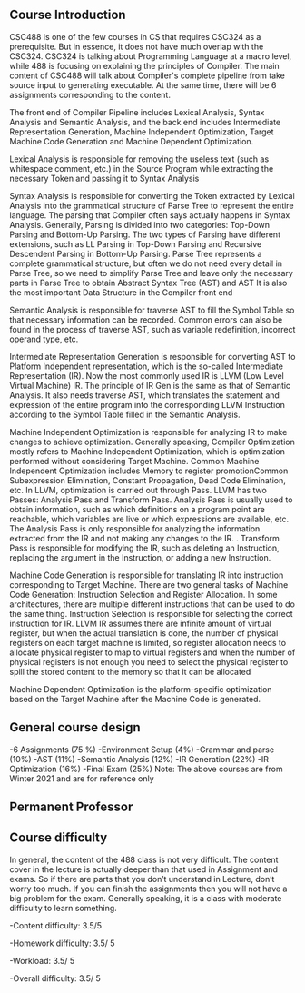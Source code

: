 ## Course Introduction
CSC488 is one of the few courses in CS that requires CSC324 as a prerequisite. But in essence, it does not have much overlap with the CSC324. CSC324 is talking about Programming Language at a macro level, while 488 is focusing on explaining the principles of Compiler. The main content of CSC488 will talk about Compiler's complete pipeline from take source input to generating executable. At the same time, there will be 6 assignments corresponding to the content.

The front end of Compiler Pipeline includes Lexical Analysis, Syntax Analysis and Semantic Analysis, and the back end includes Intermediate Representation Generation, Machine Independent Optimization, Target Machine Code Generation and Machine Dependent Optimization.

Lexical Analysis is responsible for removing the useless text (such as whitespace comment, etc.) in the Source Program while extracting the necessary Token and passing it to Syntax Analysis

Syntax Analysis is responsible for converting the Token extracted by Lexical Analysis into the grammatical structure of Parse Tree to represent the entire language. The parsing that Compiler often says actually happens in Syntax Analysis. Generally, Parsing is divided into two categories: Top-Down Parsing and Bottom-Up Parsing. The two types of Parsing have different extensions, such as LL Parsing in Top-Down Parsing and Recursive Descendent Parsing in Bottom-Up Parsing. Parse Tree represents a complete grammatical structure, but often we do not need every detail in Parse Tree, so we need to simplify Parse Tree and leave only the necessary parts in Parse Tree to obtain Abstract Syntax Tree (AST) and AST It is also the most important Data Structure in the Compiler front end

Semantic Analysis is responsible for traverse AST to fill the Symbol Table so that necessary information can be recorded. Common errors can also be found in the process of traverse AST, such as variable redefinition, incorrect operand type, etc.

Intermediate Representation Generation is responsible for converting AST to Platform Independent representation, which is the so-called Intermediate Representation (IR). Now the most commonly used IR is LLVM (Low Level Virtual Machine) IR. The principle of IR Gen is the same as that of Semantic Analysis. It also needs traverse AST, which translates the statement and expression of the entire program into the corresponding LLVM Instruction according to the Symbol Table filled in the Semantic Analysis.

Machine Independent Optimization is responsible for analyzing IR to make changes to achieve optimization. Generally speaking, Compiler Optimization mostly refers to Machine Independent Optimization, which is optimization performed without considering Target Machine. Common Machine Independent Optimization includes Memory to register promotionCommon Subexpression Elimination, Constant Propagation, Dead Code Elimination, etc. In LLVM, optimization is carried out through Pass. LLVM has two Passes: Analysis Pass and Transform Pass. Analysis Pass is usually used to obtain information, such as which definitions on a program point are reachable, which variables are live or which expressions are available, etc. The Analysis Pass is only responsible for analyzing the information extracted from the IR and not making any changes to the IR. . Transform Pass is responsible for modifying the IR, such as deleting an Instruction, replacing the argument in the Instruction, or adding a new Instruction.

Machine Code Generation is responsible for translating IR into instruction corresponding to Target Machine. There are two general tasks of Machine Code Generation: Instruction Selection and Register Allocation. In some architectures, there are multiple different instructions that can be used to do the same thing. Instruction Selection is responsible for selecting the correct instruction for IR. LLVM IR assumes there are infinite amount of virtual register, but when the actual translation is done, the number of physical registers on each target machine is limited, so register allocation needs to allocate physical register to map to virtual registers and when the number of physical registers is not enough you need to select the physical register to spill the stored content to the memory so that it can be allocated

Machine Dependent Optimization is the platform-specific optimization based on the Target Machine after the Machine Code is generated.

## General course design
-6 Assignments (75 %)
-Environment Setup (4%)
-Grammar and parse (10%)
-AST (11%)
-Semantic Analysis (12%)
-IR Generation (22%)
-IR Optimization (16%)
-Final Exam (25%)
Note: The above courses are from Winter 2021 and are for reference only

## Permanent Professor

## Course difficulty
In general, the content of the 488 class is not very difficult. The content cover in the lecture is actually deeper than that used in Assignment and exams. So if there are parts that you don’t understand in Lecture, don’t worry too much. If you can finish the assignments then you will not have a big problem for the exam. Generally speaking, it is a class with moderate difficulty to learn something.

-Content difficulty: 3.5/5

-Homework difficulty: 3.5/ 5

-Workload: 3.5/ 5

-Overall difficulty: 3.5/ 5